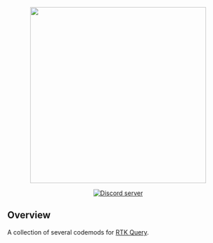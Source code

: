 <p align="center">
  <img src="https://raw.githubusercontent.com/rtk-incubator/rtk-query/main/logo.png" width="400" />
</p>

<p align="center">
   <a href="https://discord.gg/0ZcbPKXt5bZ6au5t" target="_blank">
    <img src="https://img.shields.io/badge/chat-online-green" alt="Discord server" />
  </a>
</p>

## Overview

A collection of several codemods for [RTK Query](https://github.com/rtk-incubator/rtk-query).
